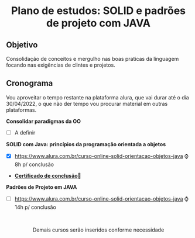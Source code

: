 <h1 align="center">Plano de estudos: SOLID e padrões de projeto com JAVA</h1>

## Objetivo

Consolidação de conceitos e mergulho nas boas praticas da linguagem focando nas exigências de clintes e projetos.

## Cronograma

Vou aproveitar o tempo restante na plataforma alura, que vai durar até o dia 30/04/2022, o que não der tempo vou procurar material em outras plataformas.

**Consolidar paradigmas da OO**

- [ ] A definir

**SOLID com Java: princípios da programação orientada a objetos**

- [x] https://www.alura.com.br/curso-online-solid-orientacao-objetos-java  ⌚8h p/ conclusão
- [**Certificado de conclusão**](https://cursos.alura.com.br/certificate/g-de-souza-filho/solid-orientacao-objetos-java)📜

**Padrões de Projeto em JAVA**

- [ ] https://www.alura.com.br/curso-online-solid-orientacao-objetos-java  ⌚14h p/ conclusão
<br>
<p align="center"> Demais cursos serão inseridos conforme necessidade </p>
